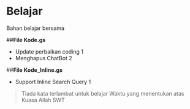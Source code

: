 # Belajar
Bahan belajar bersama

##**File Kode.gs**
* Update perbaikan coding 1
* Menghapus ChatBot 2

##**File Kode_Inline.gs**
* Support Inline Search Query 1

>Tiada kata terlambat untuk belajar
>Waktu yang menentukan atas Kuasa Allah SWT
